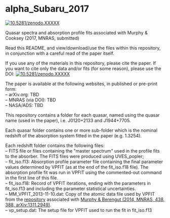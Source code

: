 # alpha_Subaru_2017
<a href="https://zenodo.org/badge/latestdoi/20001/MTMurphy77/alpha_Subaru_2017"><img src="https://zenodo.org/badge/20001/MTMurphy77/alpha_Subaru_2017.svg" alt="10.5281/zenodo.XXXXX"></a>

Quasar spectra and absorption profile fits associated with Murphy &amp; Cooksey (2017, MNRAS, submitted)
<!---
<a href="http://dx.doi.org/10.1093/mnras/stw1482">doi:10.5281/zenodo.51504</a>, <a href="http://arxiv.org/abs/1606.06293">arXiv:1606.06293</a>
-->


Read this README, and view/download/use the files within this repository, in conjunction with a careful read of the paper itself.

If you use any of the materials in this repository, please cite the paper. If you want to cite only the data and/or fits (for some reason), please use the DOI: <a href="https://zenodo.org/badge/latestdoi/20001/MTMurphy77/alpha_Subaru_2017"><img src="https://zenodo.org/badge/20001/MTMurphy77/alpha_Subaru_2016.svg" alt="10.5281/zenodo.XXXXX"></a>

The paper is available at the following websites, in published or pre-print form:<br>
&ndash; arXiv.org: TBD<br>
&ndash; MNRAS (via DOI): TBD<br>
&ndash; NASA/ADS: TBD<br>

This repository contains a folder for each quasar, named using the quasar name (used in the paper), i.e. J0120+2133 and J1944+7705.

Each quasar folder contains one or more sub-folder which is the nominal redshift of the absorption system fitted in the paper (e.g. 1.3254).

Each redshift folder contains the following files:<br>
&ndash; FITS file or files containing the "master spectrum" used in the profile fits to the absorber. The FITS files were produced using UVES_popler;<br>
&ndash; fit_iso.f13: Absorption profile parameter file containing the final parameter values determined by VPFIT (as at the end of the fit_iso.f18 file). The absorption profile fit was run in VPFIT using the commented-out command in the first line of this file.<br>
&ndash; fit_iso.f18: Record of VPFIT iterations, ending with the parameters in fit_iso.f13 and including the parameter statistical uncertainties.<br>
&ndash; MM_VPFIT_2013-11-10.dat: Copy of the atomic data file used by VPFIT from the <a href="https://github.com/MTMurphy77/MMatomdat">repository</a> associated with <a href="http://adsabs.harvard.edu/abs/2014MNRAS.438..388M">Murphy & Berengut (2014, MNRAS, 438, 388, arXiv:1311.2949)</a>.<br>
&ndash; vp_setup.dat: The setup file for VPFIT used to run the fit in fit_iso.f13
